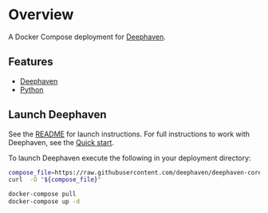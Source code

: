 # Overview

A Docker Compose deployment for [Deephaven](https://deephaven.io).

## Features

- [Deephaven](https://deephaven.io)
- [Python](https://python.org)

## Launch Deephaven

See the [README](https://github.com/deephaven/deephaven-core/blob/main/README.md#launch-python) for launch instructions.  For full instructions to work with Deephaven, see the [Quick start](https://deephaven.io/core/docs/tutorials/quickstart).

To launch Deephaven execute the following in your deployment directory:

```bash
compose_file=https://raw.githubusercontent.com/deephaven/deephaven-core/main/containers/python/docker-compose.yml
curl  -O "${compose_file}"

docker-compose pull
docker-compose up -d
```
